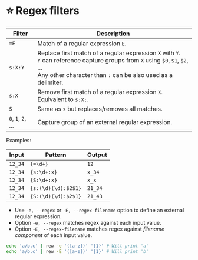 # ⭐️ Regex filters

| Filter   | Description                                   |
| -------- | --------------------------------------------- |
| `=E`     | Match of a regular expression `E`.            |
| `s:X:Y`  | Replace first match of a regular expression `X` with `Y`.<br/>`Y` can reference capture groups from `X` using `$0`, `$1`, `$2`, ...<br/>Any other character than `:` can be also used as a delimiter. |
| `s:X`    | Remove first match of a regular expression `X`.<br/>Equivalent to `s:X:`. |
| `S`      | Same as `s` but replaces/removes all matches. |
| `0`, `1`, `2`, ... | Capture group of an external regular expression. |

Examples:

| Input     |  Pattern             | Output  |
| --------- | ---------------------| ------- |
| `12_34`   |  `{=\d+}`            | `12`    |
| `12_34`   |  `{s:\d+:x}`         | `x_34`  |
| `12_34`   |  `{S:\d+:x}`         | `x_x`   |
| `12_34`   |  `{s:(\d)(\d):$2$1}` | `21_34` |
| `12_34`   |  `{S:(\d)(\d):$2$1}` | `21_43` |

- Use `-e, --regex` or `-E, --regex-filename` option to define an external regular expression.
- Option `-e, --regex` matches regex against each input value.
- Option `-E, --regex-filename` matches regex against *filename component* of each input value.

```bash
echo 'a/b.c' | rew -e '([a-z])' '{1}' # Will print 'a'
echo 'a/b.c' | rew -E '([a-z])' '{1}' # Will print 'b'
```
